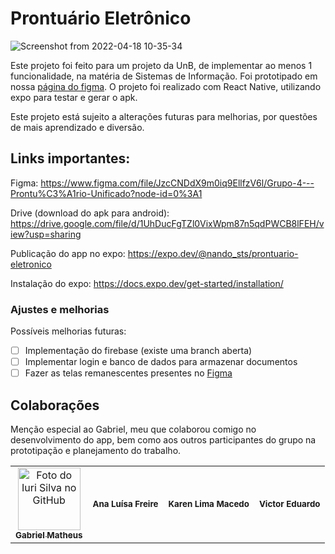 # Prontuário Eletrônico

![Screenshot from 2022-04-18 10-35-34](https://user-images.githubusercontent.com/65089035/163815973-aaa9a8db-1a7c-4d15-98ec-b2033d941e3b.png)

Este projeto foi feito para um projeto da UnB, de implementar ao menos 1 funcionalidade, na matéria de Sistemas de Informação. Foi prototipado em nossa [página do figma](https://www.figma.com/file/JzcCNDdX9m0iq9EllfzV6l/Grupo-4---Prontu%C3%A1rio-Unificado?node-id=0%3A1). O projeto foi realizado com React Native, utilizando expo para testar e gerar o apk.

Este projeto está sujeito a alterações futuras para melhorias, por questões de mais aprendizado e diversão.

## Links importantes:
Figma: https://www.figma.com/file/JzcCNDdX9m0iq9EllfzV6l/Grupo-4---Prontu%C3%A1rio-Unificado?node-id=0%3A1

Drive (download do apk para android): https://drive.google.com/file/d/1UhDucFgTZl0VixWpm87n5qdPWCB8lFEH/view?usp=sharing

Publicação do app no expo: https://expo.dev/@nando_sts/prontuario-eletronico 

Instalação do expo: https://docs.expo.dev/get-started/installation/

### Ajustes e melhorias

Possíveis melhorias futuras:

- [ ] Implementação do firebase (existe uma branch aberta)
- [ ] Implementar login e banco de dados para armazenar documentos
- [ ] Fazer as telas remanescentes presentes no [Figma](https://www.figma.com/file/JzcCNDdX9m0iq9EllfzV6l/Grupo-4---Prontu%C3%A1rio-Unificado?node-id=0%3A1)

## Colaborações

Menção especial ao Gabriel, meu que colaborou comigo no desenvolvimento do app, bem como aos outros participantes do grupo na prototipação e planejamento do trabalho. 

<table>
  <tr>
    <td align="center">
      <a href="https://github.com/Shudugen">
        <img src="https://avatars.githubusercontent.com/u/44250965?v=4" width="100px;" alt="Foto do Iuri Silva no GitHub"/><br>
        <sub>
          <b>Gabriel Matheus</b>
        </sub>
      </a>
    </td>
    <td align="center">
      <sub>
        <b>Ana Luísa Freire</b>
      </sub>
    </td>
    <td align="center">
      <sub>
        <b>Karen Lima Macedo</b>
      </sub>
    </td>
    <td align="center">
      <sub>
        <b>Victor Eduardo</b>
      </sub>
    </td>
  </tr>
</table>
